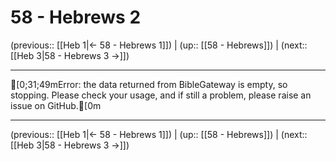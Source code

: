 # 58 - Hebrews 2

(previous:: [[Heb 1|← 58 - Hebrews 1]]) | (up:: [[58 - Hebrews]]) | (next:: [[Heb 3|58 - Hebrews 3 →]])

***
[0;31;49mError: the data returned from BibleGateway is empty, so stopping. Please check your usage, and if still a problem, please raise an issue on GitHub.[0m

***

(previous:: [[Heb 1|← 58 - Hebrews 1]]) | (up:: [[58 - Hebrews]]) | (next:: [[Heb 3|58 - Hebrews 3 →]])
